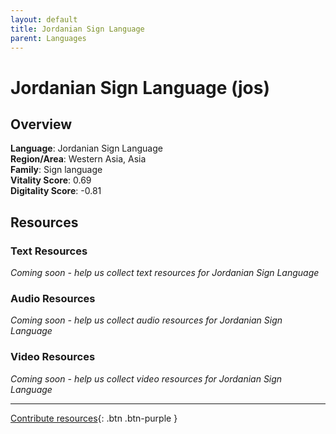 ```yaml
---
layout: default
title: Jordanian Sign Language
parent: Languages
---
```


# Jordanian Sign Language (jos)

## Overview

**Language**: Jordanian Sign Language  
**Region/Area**: Western Asia, Asia  
**Family**: Sign language  
**Vitality Score**: 0.69  
**Digitality Score**: -0.81  

## Resources

### Text Resources
*Coming soon - help us collect text resources for Jordanian Sign Language*

### Audio Resources
*Coming soon - help us collect audio resources for Jordanian Sign Language*

### Video Resources
*Coming soon - help us collect video resources for Jordanian Sign Language*

---

[Contribute resources](https://fairtrain.github.io/){: .btn .btn-purple }
